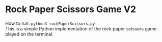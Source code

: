 # Rock Paper Scissors Game V2
How to run: ```python3 rockPaperScissors.py```  
This is a simple Python implementation of the rock paper scissors game played on the terminal.
